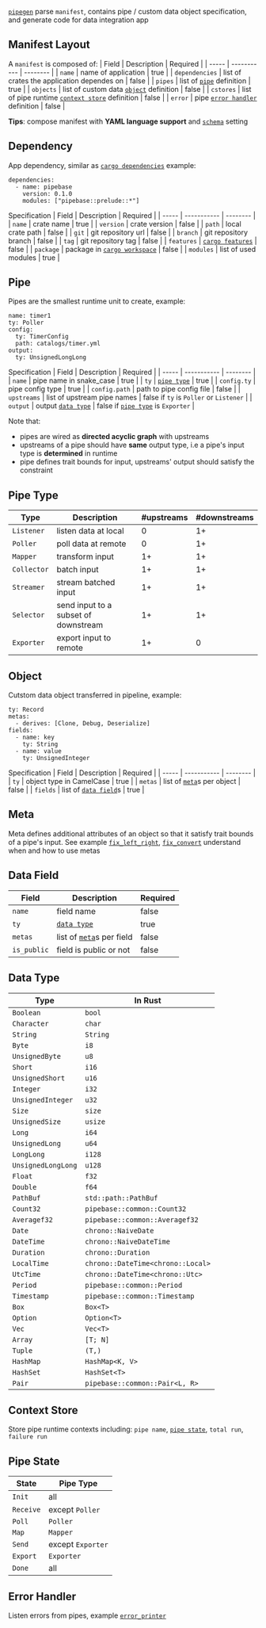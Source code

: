 [`pipegen`] parse `manifest`, contains pipe / custom data object specification, and generate code for data integration app

## Manifest Layout
A `manifest` is composed of:
| Field | Description | Required |
| ----- | ----------- | -------- |
| `name` | name of application | true |
| `dependencies` | list of crates the application dependes on | false |
| `pipes` | list of [`pipe`] definition | true |
| `objects` | list of custom data [`object`] definition | false |
| `cstores` | list of pipe runtime [`context store`] definition | false |
| `error` | pipe [`error handler`] definition | false |

**Tips**: compose manifest with **YAML language support** and [`schema`] setting

## Dependency
App dependency, similar as [`cargo dependencies`]
example:
```
dependencies:
  - name: pipebase
    version: 0.1.0
    modules: ["pipebase::prelude::*"]
```
Specification
| Field | Description | Required |
| ----- | ----------- | -------- |
| `name` | crate name | true |
| `version` | crate version | false |
| `path` | local crate path | false |
| `git` | git repository url | false |
| `branch` | git repository branch | false |
| `tag` | git repository tag | false |
| `features` | [`cargo features`] | false |
| `package` | package in [`cargo workspace`] | false |
| `modules` | list of used modules | true |

## Pipe
Pipes are the smallest runtime unit to create, example:
```
name: timer1
ty: Poller
config:
  ty: TimerConfig
  path: catalogs/timer.yml
output:
  ty: UnsignedLongLong
```
Specification
| Field | Description | Required |
| ----- | ----------- | -------- |
| `name` | pipe name in snake_case | true |
| `ty` | [`pipe type`] | true |
| `config.ty` | pipe config type | true |
| `config.path` | path to pipe config file | false |
| `upstreams` | list of upstream pipe names | false if `ty` is `Poller` or `Listener` |
| `output` | output [`data type`] | false if [`pipe type`] is `Exporter` |

Note that:
* pipes are wired as **directed acyclic graph** with upstreams
* upstreams of a pipe should have **same** output type, i.e a pipe's input type is **determined** in runtime
* pipe defines trait bounds for input, upstreams' output should satisfy the constraint

## Pipe Type
| Type | Description | #upstreams | #downstreams |
| ---- | ----------- | ---------- | ------------ |
| `Listener` | listen data at local | 0 | 1+ |
| `Poller` | poll data at remote | 0 | 1+ |
| `Mapper` | transform input | 1+ | 1+ |
| `Collector` | batch input  | 1+ | 1+ |
| `Streamer` | stream batched input | 1+ | 1+ |
| `Selector` | send input to a subset of downstream | 1+ | 1+ |
| `Exporter` | export input to remote | 1+ | 0 |

## Object
Cutstom data object transferred in pipeline, example:
```
ty: Record
metas:
  - derives: [Clone, Debug, Deserialize]
fields:
  - name: key
    ty: String
  - name: value
    ty: UnsignedInteger
```
Specification
| Field | Description | Required |
| ----- | ----------- | -------- |
| `ty` | object type in CamelCase | true |
| `metas` | list of [`meta`]s per object | false |
| `fields` | list of [`data field`]s | true |

## Meta
Meta defines additional attributes of an object so that it satisfy trait bounds of a pipe's input. See example [`fix_left_right`], [`fix_convert`] understand when and how to use metas

## Data Field
| Field | Description | Required |
| ----- | ----------- | -------- |
| `name` | field name | false  |
| `ty` | [`data type`] | true |
| `metas` | list of [`meta`]s per field | false |
| `is_public` | field is public or not | false |

## Data Type
| Type | In Rust |
| ---- | ------- |
| `Boolean` | `bool` |
| `Character` | `char` |
| `String` | `String` |
| `Byte` | `i8` |
| `UnsignedByte` | `u8` |
| `Short` | `i16` |
| `UnsignedShort` | `u16` |
| `Integer` | `i32` |
| `UnsignedInteger` | `u32` |
| `Size` | `size` |
| `UnsignedSize` | `usize` |
| `Long` | `i64` |
| `UnsignedLong` | `u64` |
| `LongLong` | `i128` |
| `UnsignedLongLong` | `u128` |
| `Float` | `f32` |
| `Double` | `f64` |
| `PathBuf` | `std::path::PathBuf` |
| `Count32` | `pipebase::common::Count32` |
| `Averagef32` | `pipebase::common::Averagef32` |
| `Date` | `chrono::NaiveDate` |
| `DateTime` | `chrono::NaiveDateTime` |
| `Duration` | `chrono::Duration` |
| `LocalTime` | `chrono::DateTime<chrono::Local>` |
| `UtcTime` | `chrono::DateTime<chrono::Utc>` |
| `Period` | `pipebase::common::Period` |
| `Timestamp` | `pipebase::common::Timestamp` |
| `Box` | `Box<T>` |
| `Option` | `Option<T>` |
| `Vec` | `Vec<T>` |
| `Array` | `[T; N]` |
| `Tuple` | `(T,)` |
| `HashMap` | `HashMap<K, V>` |
| `HashSet` | `HashSet<T>` |
| `Pair` | `pipebase::common::Pair<L, R>` |

## Context Store
Store pipe runtime contexts including: `pipe name`, [`pipe state`], `total run`, `failure run`

## Pipe State
| State | Pipe Type |
| ----- | --------- |
| `Init` | all |
| `Receive` | except `Poller` |
| `Poll` | `Poller` |
| `Map` | `Mapper` |
| `Send` | except `Exporter` |
| `Export` | `Exporter` |
| `Done` | all |

## Error Handler
Listen errors from pipes, example [`error_printer`]

[`data field`]: https://github.com/pipebase/pipebase/tree/main/pipegen#data-field
[`data type`]: https://github.com/pipebase/pipebase/tree/main/pipegen#data-type
[`meta`]: https://github.com/pipebase/pipebase/tree/main/pipegen#meta
[`object`]: https://github.com/pipebase/pipebase/tree/main/pipegen#object
[`pipegen`]: https://github.com/pipebase/pipebase/tree/main/pipegen
[`pipe`]: https://github.com/pipebase/pipebase/tree/main/pipegen#pipe
[`pipe type`]: https://github.com/pipebase/pipebase/tree/main/pipegen#pipe-type
[`context store`]: https://github.com/pipebase/pipebase/tree/main/pipegen#context-store
[`error handler`]: https://github.com/pipebase/pipebase/tree/main/pipegen#error-handler
[`pipe state`]: https://github.com/pipebase/pipebase/tree/main/pipegen#pipe-state
[`fix_left_right`]: https://github.com/pipebase/pipebase/tree/main/examples/fix_left_right
[`fix_convert`]: https://github.com/pipebase/pipebase/tree/main/examples/fix_convert
[`error_printer`]: https://github.com/pipebase/pipebase/tree/main/examples/error_printer
[`cargo dependencies`]: https://doc.rust-lang.org/cargo/guide/dependencies.html#dependencies
[`cargo features`]: https://doc.rust-lang.org/cargo/reference/features.html
[`cargo workspace`]: https://doc.rust-lang.org/book/ch14-03-cargo-workspaces.html
[`schema`]: https://github.com/pipebase/schema